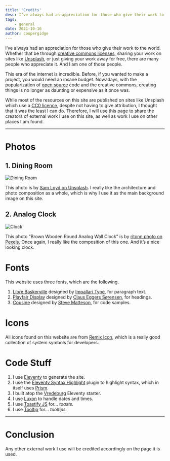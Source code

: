 ```yaml
---
title: 'Credits'
desc: I’ve always had an appreciation for those who give their work to the world, for free.
tags: 
    - general
date: 2021-10-16
author: coopergidge
---
```


I’ve always had an appreciation for those who give their work to the world. Whether that be through [creative commons licenses](), sharing your work on sites like [Unsplash](), or just giving your work away for free, there are many people who appreciate it. And I am one of those people.

This era of the internet is incredible. Before, if you wanted to make a project, you would need an insane budget. Nowadays, with the popularization of [open source]() code and the creative commons, creating things is no longer as daunting or expensive as it once was.

While most of the resources on this site are published on sites like Unsplash which use a [CC0 licence](), despite not having to give attribution, I thought that it was the least I can do. Therefore, I will use this page to share the creators of external work I use on this site, as well as work I use on other places I am found.

---

# Photos

## 1. Dining Room

![Dining Room](/assets/images/bg.jpg)

This photo is by [Sam Loyd on Unsplash](https://unsplash.com/photos/RLIhzcnl7IQ). I really like the architecture and photo composition as a whole, which is why I use it as the main background image on this site.

## 2. Analog Clock

![Clock](/assets/images/clock.jpeg)

This photo “Brown Wooden Round Analog Wall Clock” is by [ritonn.photo on Pexels](https://www.pexels.com/photo/wood-earth-forest-vintage-5740996/). Once again, I really like the composition of this one. And it’s a nice looking clock.

# Fonts

This website uses three fonts, which are the following.

1. [Libre Baskerville](https://fonts.google.com/specimen/Libre+Baskerville) designed by [Impallari Type](https://fonts.google.com/?query=Impallari+Type), for paragraph text.
2. [Playfair Display](https://fonts.google.com/specimen/Playfair+Display) designed by [Claus Eggers Sørensen](https://fonts.google.com/?query=Claus%20Eggers%20S%C3%B8rensen), for headings.
3. [Cousine](https://fonts.google.com/specimen/Cousine) designed by [Steve Matteson](https://fonts.google.com/?query=Steve%20Matteson), for code samples.

# Icons

All icons found on this website are from [Remix Icon](https://remixicon.com/), which is a really good collection of system symbols for developers.

# Code Stuff

1. I use [Eleventy](https://www.11ty.dev/) to generate the site.
2. I use the [Eleventy Syntax Highlight](https://www.11ty.dev/docs/plugins/syntaxhighlight/) plugin to highlight syntax, which in itself uses [Prism](https://prismjs.com/index.html).
3. I built atop the [Vredeburg](https://github.com/dafiulh/vredeburg) Eleventy starter.
4. I use [Luxon](https://moment.github.io/luxon/#/) to handle dates and times.
5. I use [Toastify JS](https://github.com/apvarun/toastify-js) for... *toasts.*
6. I use [Tooltip](https://sa-si-dev.github.io/tooltip/#/) for... *tooltips.*

---

# Conclusion

Any other external work I use will be credited accordingly on the page it is used.